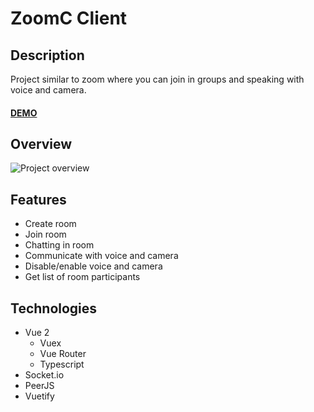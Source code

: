 # ZoomC Client

## Description

Project similar to zoom where you can join in groups and speaking with voice and camera.

#### [DEMO](http://zoomc.projects.ga)

## Overview

![Project overview](https://github.com/Izanaaagi/readme-static/blob/main/zoomc-overview.gif?raw=true)

## Features

- Create room
- Join room
- Chatting in room
- Communicate with voice and camera
- Disable/enable voice and camera
- Get list of room participants

## Technologies

- Vue 2
    - Vuex
    - Vue Router
    - Typescript
- Socket.io
- PeerJS
- Vuetify 